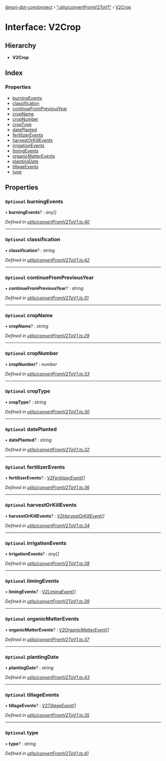 [@nori-dot-com/project](../README.md) › ["utils/convertFromV2ToV1"](../modules/_utils_convertfromv2tov1_.md) › [V2Crop](_utils_convertfromv2tov1_.v2crop.md)

# Interface: V2Crop

## Hierarchy

* **V2Crop**

## Index

### Properties

* [burningEvents](_utils_convertfromv2tov1_.v2crop.md#optional-burningevents)
* [classification](_utils_convertfromv2tov1_.v2crop.md#optional-classification)
* [continueFromPreviousYear](_utils_convertfromv2tov1_.v2crop.md#optional-continuefrompreviousyear)
* [cropName](_utils_convertfromv2tov1_.v2crop.md#optional-cropname)
* [cropNumber](_utils_convertfromv2tov1_.v2crop.md#optional-cropnumber)
* [cropType](_utils_convertfromv2tov1_.v2crop.md#optional-croptype)
* [datePlanted](_utils_convertfromv2tov1_.v2crop.md#optional-dateplanted)
* [fertilizerEvents](_utils_convertfromv2tov1_.v2crop.md#optional-fertilizerevents)
* [harvestOrKillEvents](_utils_convertfromv2tov1_.v2crop.md#optional-harvestorkillevents)
* [irrigationEvents](_utils_convertfromv2tov1_.v2crop.md#optional-irrigationevents)
* [limingEvents](_utils_convertfromv2tov1_.v2crop.md#optional-limingevents)
* [organicMatterEvents](_utils_convertfromv2tov1_.v2crop.md#optional-organicmatterevents)
* [plantingDate](_utils_convertfromv2tov1_.v2crop.md#optional-plantingdate)
* [tillageEvents](_utils_convertfromv2tov1_.v2crop.md#optional-tillageevents)
* [type](_utils_convertfromv2tov1_.v2crop.md#optional-type)

## Properties

### `Optional` burningEvents

• **burningEvents**? : *any[]*

*Defined in [utils/convertFromV2ToV1.ts:40](https://github.com/nori-dot-eco/nori-dot-com/blob/1131583/packages/project/src/utils/convertFromV2ToV1.ts#L40)*

___

### `Optional` classification

• **classification**? : *string*

*Defined in [utils/convertFromV2ToV1.ts:42](https://github.com/nori-dot-eco/nori-dot-com/blob/1131583/packages/project/src/utils/convertFromV2ToV1.ts#L42)*

___

### `Optional` continueFromPreviousYear

• **continueFromPreviousYear**? : *string*

*Defined in [utils/convertFromV2ToV1.ts:31](https://github.com/nori-dot-eco/nori-dot-com/blob/1131583/packages/project/src/utils/convertFromV2ToV1.ts#L31)*

___

### `Optional` cropName

• **cropName**? : *string*

*Defined in [utils/convertFromV2ToV1.ts:29](https://github.com/nori-dot-eco/nori-dot-com/blob/1131583/packages/project/src/utils/convertFromV2ToV1.ts#L29)*

___

### `Optional` cropNumber

• **cropNumber**? : *number*

*Defined in [utils/convertFromV2ToV1.ts:33](https://github.com/nori-dot-eco/nori-dot-com/blob/1131583/packages/project/src/utils/convertFromV2ToV1.ts#L33)*

___

### `Optional` cropType

• **cropType**? : *string*

*Defined in [utils/convertFromV2ToV1.ts:30](https://github.com/nori-dot-eco/nori-dot-com/blob/1131583/packages/project/src/utils/convertFromV2ToV1.ts#L30)*

___

### `Optional` datePlanted

• **datePlanted**? : *string*

*Defined in [utils/convertFromV2ToV1.ts:32](https://github.com/nori-dot-eco/nori-dot-com/blob/1131583/packages/project/src/utils/convertFromV2ToV1.ts#L32)*

___

### `Optional` fertilizerEvents

• **fertilizerEvents**? : *[V2FertilizerEvent](_utils_convertfromv2tov1_.v2fertilizerevent.md)[]*

*Defined in [utils/convertFromV2ToV1.ts:36](https://github.com/nori-dot-eco/nori-dot-com/blob/1131583/packages/project/src/utils/convertFromV2ToV1.ts#L36)*

___

### `Optional` harvestOrKillEvents

• **harvestOrKillEvents**? : *[V2HarvestOrKillEvent](_utils_convertfromv2tov1_.v2harvestorkillevent.md)[]*

*Defined in [utils/convertFromV2ToV1.ts:34](https://github.com/nori-dot-eco/nori-dot-com/blob/1131583/packages/project/src/utils/convertFromV2ToV1.ts#L34)*

___

### `Optional` irrigationEvents

• **irrigationEvents**? : *any[]*

*Defined in [utils/convertFromV2ToV1.ts:38](https://github.com/nori-dot-eco/nori-dot-com/blob/1131583/packages/project/src/utils/convertFromV2ToV1.ts#L38)*

___

### `Optional` limingEvents

• **limingEvents**? : *[V2LimingEvent](_utils_convertfromv2tov1_.v2limingevent.md)[]*

*Defined in [utils/convertFromV2ToV1.ts:39](https://github.com/nori-dot-eco/nori-dot-com/blob/1131583/packages/project/src/utils/convertFromV2ToV1.ts#L39)*

___

### `Optional` organicMatterEvents

• **organicMatterEvents**? : *[V2OrganicMatterEvent](_utils_convertfromv2tov1_.v2organicmatterevent.md)[]*

*Defined in [utils/convertFromV2ToV1.ts:37](https://github.com/nori-dot-eco/nori-dot-com/blob/1131583/packages/project/src/utils/convertFromV2ToV1.ts#L37)*

___

### `Optional` plantingDate

• **plantingDate**? : *string*

*Defined in [utils/convertFromV2ToV1.ts:43](https://github.com/nori-dot-eco/nori-dot-com/blob/1131583/packages/project/src/utils/convertFromV2ToV1.ts#L43)*

___

### `Optional` tillageEvents

• **tillageEvents**? : *[V2TillageEvent](_utils_convertfromv2tov1_.v2tillageevent.md)[]*

*Defined in [utils/convertFromV2ToV1.ts:35](https://github.com/nori-dot-eco/nori-dot-com/blob/1131583/packages/project/src/utils/convertFromV2ToV1.ts#L35)*

___

### `Optional` type

• **type**? : *string*

*Defined in [utils/convertFromV2ToV1.ts:41](https://github.com/nori-dot-eco/nori-dot-com/blob/1131583/packages/project/src/utils/convertFromV2ToV1.ts#L41)*
